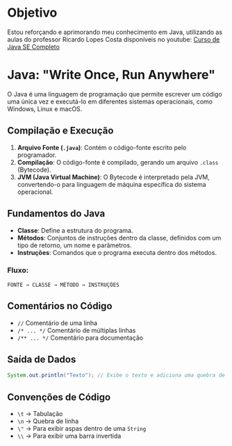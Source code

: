 # Objetivo
Estou reforçando e aprimorando meu conhecimento em Java, utilizando as aulas do professor Ricardo Lopes Costa disponíveis no youtube:
[Curso de Java SE Completo](https://www.youtube.com/playlist?list=PLxQNfKs8YwvGhXHbHtxtoB-tRRv6r3Rlr)


# Java: "Write Once, Run Anywhere"
O Java é uma linguagem de programação que permite escrever um código uma única vez e executá-lo em diferentes sistemas operacionais, como Windows, Linux e macOS.

## Compilação e Execução
1. **Arquivo Fonte (`.java`)**: Contém o código-fonte escrito pelo programador.
2. **Compilação**: O código-fonte é compilado, gerando um arquivo `.class` (Bytecode).
3. **JVM (Java Virtual Machine)**: O Bytecode é interpretado pela JVM, convertendo-o para linguagem de máquina específica do sistema operacional.

## Fundamentos do Java
- **Classe**: Define a estrutura do programa.
- **Métodos**: Conjuntos de instruções dentro da classe, definidos com um tipo de retorno, um nome e parâmetros.
- **Instruções**: Comandos que o programa executa dentro dos métodos.

### Fluxo:
```
FONTE → CLASSE → MÉTODO → INSTRUÇÕES
```

## Comentários no Código
- `//` Comentário de uma linha  
- `/* ... */` Comentário de múltiplas linhas  
- `/** ... */` Comentário para documentação  

## Saída de Dados
```java
System.out.println("Texto"); // Exibe o texto e adiciona uma quebra de linha no final (ln)
```

## Convenções de Código
- `\t` → Tabulação  
- `\n` → Quebra de linha  
- `\"` → Para exibir aspas dentro de uma `String`  
- `\\` → Para exibir uma barra invertida  


